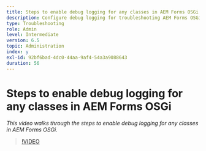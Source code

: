 ```yaml
---
title: Steps to enable debug logging for any classes in AEM Forms OSGi
description: Configure debug logging for troubleshooting AEM Forms OSGi
type: Troubleshooting
role: Admin
level: Intermediate
version: 6.5
topic: Administration
index: y
exl-id: 92bf6bad-4dc0-44aa-9af4-54a3a9088643
duration: 56
---
```

# Steps to enable debug logging for any classes in AEM Forms OSGi

*This video walks through the steps to enable debug logging for any classes in AEM Forms OSGi.*

>[!VIDEO](https://video.tv.adobe.com/v/335521?quality=12&learn=on)
